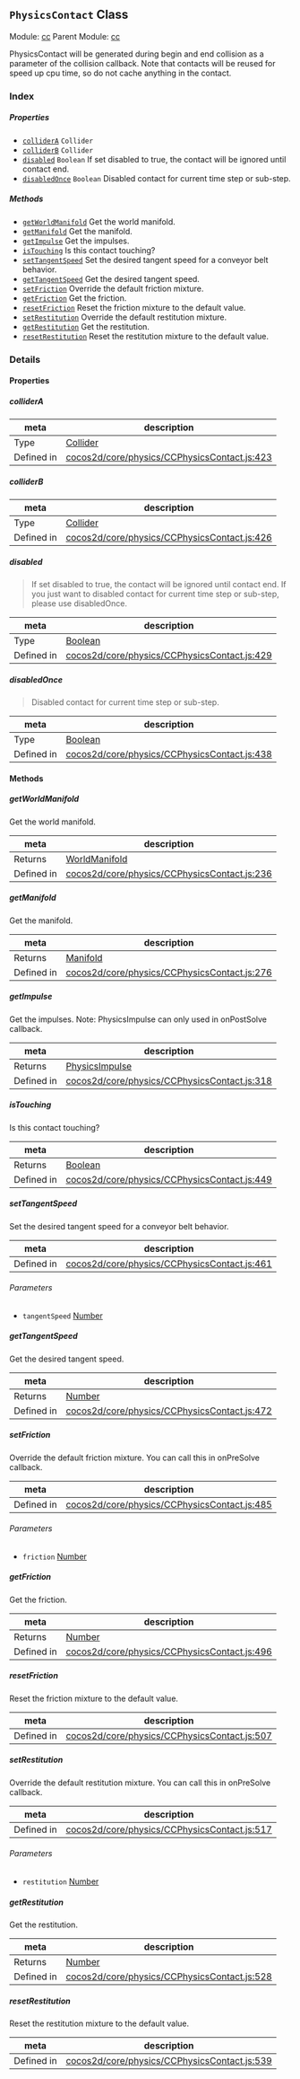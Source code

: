 ## `PhysicsContact` Class



Module: [cc](../modules/cc.md)
Parent Module: [cc](../modules/cc.md)


PhysicsContact will be generated during begin and end collision as a parameter of the collision callback.
Note that contacts will be reused for speed up cpu time, so do not cache anything in the contact.



### Index

##### Properties

  - [`colliderA`](#collidera) `Collider` 
  - [`colliderB`](#colliderb) `Collider` 
  - [`disabled`](#disabled) `Boolean` If set disabled to true, the contact will be ignored until contact end.
  - [`disabledOnce`](#disabledonce) `Boolean` Disabled contact for current time step or sub-step.



##### Methods

  - [`getWorldManifold`](#getworldmanifold) Get the world manifold.
  - [`getManifold`](#getmanifold) Get the manifold.
  - [`getImpulse`](#getimpulse) Get the impulses.
  - [`isTouching`](#istouching) Is this contact touching?
  - [`setTangentSpeed`](#settangentspeed) Set the desired tangent speed for a conveyor belt behavior.
  - [`getTangentSpeed`](#gettangentspeed) Get the desired tangent speed.
  - [`setFriction`](#setfriction) Override the default friction mixture.
  - [`getFriction`](#getfriction) Get the friction.
  - [`resetFriction`](#resetfriction) Reset the friction mixture to the default value.
  - [`setRestitution`](#setrestitution) Override the default restitution mixture.
  - [`getRestitution`](#getrestitution) Get the restitution.
  - [`resetRestitution`](#resetrestitution) Reset the restitution mixture to the default value.



### Details


#### Properties


##### colliderA

> 

| meta | description |
|------|-------------|
| Type | <a href="../classes/Collider.html" class="crosslink">Collider</a> |
| Defined in | [cocos2d/core/physics/CCPhysicsContact.js:423](https://github.com/cocos-creator/engine/blob/9fcea4ca5a6c5c1d8ce45ebc6ba7ad7d1b723f25/cocos2d/core/physics/CCPhysicsContact.js#L423) |



##### colliderB

> 

| meta | description |
|------|-------------|
| Type | <a href="../classes/Collider.html" class="crosslink">Collider</a> |
| Defined in | [cocos2d/core/physics/CCPhysicsContact.js:426](https://github.com/cocos-creator/engine/blob/9fcea4ca5a6c5c1d8ce45ebc6ba7ad7d1b723f25/cocos2d/core/physics/CCPhysicsContact.js#L426) |



##### disabled

> If set disabled to true, the contact will be ignored until contact end.
If you just want to disabled contact for current time step or sub-step, please use disabledOnce.

| meta | description |
|------|-------------|
| Type | <a href="https://developer.mozilla.org/en/JavaScript/Reference/Global_Objects/Boolean" class="crosslink external" target="_blank">Boolean</a> |
| Defined in | [cocos2d/core/physics/CCPhysicsContact.js:429](https://github.com/cocos-creator/engine/blob/9fcea4ca5a6c5c1d8ce45ebc6ba7ad7d1b723f25/cocos2d/core/physics/CCPhysicsContact.js#L429) |



##### disabledOnce

> Disabled contact for current time step or sub-step.

| meta | description |
|------|-------------|
| Type | <a href="https://developer.mozilla.org/en/JavaScript/Reference/Global_Objects/Boolean" class="crosslink external" target="_blank">Boolean</a> |
| Defined in | [cocos2d/core/physics/CCPhysicsContact.js:438](https://github.com/cocos-creator/engine/blob/9fcea4ca5a6c5c1d8ce45ebc6ba7ad7d1b723f25/cocos2d/core/physics/CCPhysicsContact.js#L438) |






<!-- Method Block -->
#### Methods


##### getWorldManifold

Get the world manifold.

| meta | description |
|------|-------------|
| Returns | <a href="../classes/WorldManifold.html" class="crosslink">WorldManifold</a> 
| Defined in | [cocos2d/core/physics/CCPhysicsContact.js:236](https://github.com/cocos-creator/engine/blob/9fcea4ca5a6c5c1d8ce45ebc6ba7ad7d1b723f25/cocos2d/core/physics/CCPhysicsContact.js#L236) |



##### getManifold

Get the manifold.

| meta | description |
|------|-------------|
| Returns | <a href="../classes/Manifold.html" class="crosslink">Manifold</a> 
| Defined in | [cocos2d/core/physics/CCPhysicsContact.js:276](https://github.com/cocos-creator/engine/blob/9fcea4ca5a6c5c1d8ce45ebc6ba7ad7d1b723f25/cocos2d/core/physics/CCPhysicsContact.js#L276) |



##### getImpulse

Get the impulses.
Note: PhysicsImpulse can only used in onPostSolve callback.

| meta | description |
|------|-------------|
| Returns | <a href="../classes/PhysicsImpulse.html" class="crosslink">PhysicsImpulse</a> 
| Defined in | [cocos2d/core/physics/CCPhysicsContact.js:318](https://github.com/cocos-creator/engine/blob/9fcea4ca5a6c5c1d8ce45ebc6ba7ad7d1b723f25/cocos2d/core/physics/CCPhysicsContact.js#L318) |



##### isTouching

Is this contact touching?

| meta | description |
|------|-------------|
| Returns | <a href="https://developer.mozilla.org/en/JavaScript/Reference/Global_Objects/Boolean" class="crosslink external" target="_blank">Boolean</a> 
| Defined in | [cocos2d/core/physics/CCPhysicsContact.js:449](https://github.com/cocos-creator/engine/blob/9fcea4ca5a6c5c1d8ce45ebc6ba7ad7d1b723f25/cocos2d/core/physics/CCPhysicsContact.js#L449) |



##### setTangentSpeed

Set the desired tangent speed for a conveyor belt behavior.

| meta | description |
|------|-------------|
| Defined in | [cocos2d/core/physics/CCPhysicsContact.js:461](https://github.com/cocos-creator/engine/blob/9fcea4ca5a6c5c1d8ce45ebc6ba7ad7d1b723f25/cocos2d/core/physics/CCPhysicsContact.js#L461) |

###### Parameters
- `tangentSpeed` <a href="https://developer.mozilla.org/en/JavaScript/Reference/Global_Objects/Number" class="crosslink external" target="_blank">Number</a> 


##### getTangentSpeed

Get the desired tangent speed.

| meta | description |
|------|-------------|
| Returns | <a href="https://developer.mozilla.org/en/JavaScript/Reference/Global_Objects/Number" class="crosslink external" target="_blank">Number</a> 
| Defined in | [cocos2d/core/physics/CCPhysicsContact.js:472](https://github.com/cocos-creator/engine/blob/9fcea4ca5a6c5c1d8ce45ebc6ba7ad7d1b723f25/cocos2d/core/physics/CCPhysicsContact.js#L472) |



##### setFriction

Override the default friction mixture. You can call this in onPreSolve callback.

| meta | description |
|------|-------------|
| Defined in | [cocos2d/core/physics/CCPhysicsContact.js:485](https://github.com/cocos-creator/engine/blob/9fcea4ca5a6c5c1d8ce45ebc6ba7ad7d1b723f25/cocos2d/core/physics/CCPhysicsContact.js#L485) |

###### Parameters
- `friction` <a href="https://developer.mozilla.org/en/JavaScript/Reference/Global_Objects/Number" class="crosslink external" target="_blank">Number</a> 


##### getFriction

Get the friction.

| meta | description |
|------|-------------|
| Returns | <a href="https://developer.mozilla.org/en/JavaScript/Reference/Global_Objects/Number" class="crosslink external" target="_blank">Number</a> 
| Defined in | [cocos2d/core/physics/CCPhysicsContact.js:496](https://github.com/cocos-creator/engine/blob/9fcea4ca5a6c5c1d8ce45ebc6ba7ad7d1b723f25/cocos2d/core/physics/CCPhysicsContact.js#L496) |



##### resetFriction

Reset the friction mixture to the default value.

| meta | description |
|------|-------------|
| Defined in | [cocos2d/core/physics/CCPhysicsContact.js:507](https://github.com/cocos-creator/engine/blob/9fcea4ca5a6c5c1d8ce45ebc6ba7ad7d1b723f25/cocos2d/core/physics/CCPhysicsContact.js#L507) |



##### setRestitution

Override the default restitution mixture. You can call this in onPreSolve callback.

| meta | description |
|------|-------------|
| Defined in | [cocos2d/core/physics/CCPhysicsContact.js:517](https://github.com/cocos-creator/engine/blob/9fcea4ca5a6c5c1d8ce45ebc6ba7ad7d1b723f25/cocos2d/core/physics/CCPhysicsContact.js#L517) |

###### Parameters
- `restitution` <a href="https://developer.mozilla.org/en/JavaScript/Reference/Global_Objects/Number" class="crosslink external" target="_blank">Number</a> 


##### getRestitution

Get the restitution.

| meta | description |
|------|-------------|
| Returns | <a href="https://developer.mozilla.org/en/JavaScript/Reference/Global_Objects/Number" class="crosslink external" target="_blank">Number</a> 
| Defined in | [cocos2d/core/physics/CCPhysicsContact.js:528](https://github.com/cocos-creator/engine/blob/9fcea4ca5a6c5c1d8ce45ebc6ba7ad7d1b723f25/cocos2d/core/physics/CCPhysicsContact.js#L528) |



##### resetRestitution

Reset the restitution mixture to the default value.

| meta | description |
|------|-------------|
| Defined in | [cocos2d/core/physics/CCPhysicsContact.js:539](https://github.com/cocos-creator/engine/blob/9fcea4ca5a6c5c1d8ce45ebc6ba7ad7d1b723f25/cocos2d/core/physics/CCPhysicsContact.js#L539) |




